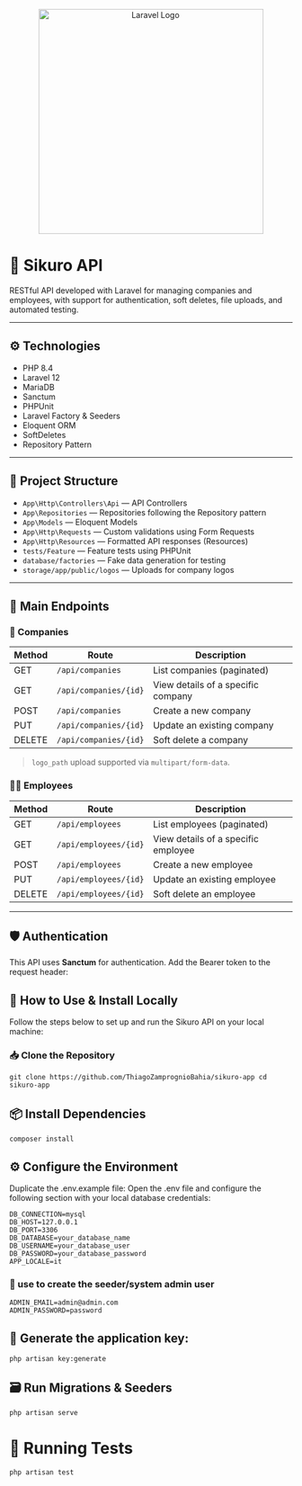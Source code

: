 <p align="center"><a href="https://sikurogroup.com/" target="_blank"><img src="https://sikurogroup.com/wp-content/uploads/2024/03/sikuro-bianco.png" width="400" alt="Laravel Logo"></a></p>

# 🏢 Sikuro API

RESTful API developed with Laravel for managing companies and employees, with support for authentication, soft deletes, file uploads, and automated testing.

---

## ⚙️ Technologies

- PHP 8.4  
- Laravel 12  
- MariaDB  
- Sanctum  
- PHPUnit  
- Laravel Factory & Seeders  
- Eloquent ORM  
- SoftDeletes  
- Repository Pattern  

---

## 📁 Project Structure

- `App\Http\Controllers\Api` — API Controllers  
- `App\Repositories` — Repositories following the Repository pattern  
- `App\Models` — Eloquent Models  
- `App\Http\Requests` — Custom validations using Form Requests  
- `App\Http\Resources` — Formatted API responses (Resources)  
- `tests/Feature` — Feature tests using PHPUnit  
- `database/factories` — Fake data generation for testing  
- `storage/app/public/logos` — Uploads for company logos  

---

## 🚀 Main Endpoints

### 🧾 Companies

| Method | Route                   | Description                             |
|--------|-------------------------|-----------------------------------------|
| GET    | `/api/companies`        | List companies (paginated)              |
| GET    | `/api/companies/{id}`   | View details of a specific company      |
| POST   | `/api/companies`        | Create a new company                    |
| PUT    | `/api/companies/{id}`   | Update an existing company              |
| DELETE | `/api/companies/{id}`   | Soft delete a company                   |

> `logo_path` upload supported via `multipart/form-data`.

### 👨‍💼 Employees

| Method | Route                    | Description                             |
|--------|--------------------------|-----------------------------------------|
| GET    | `/api/employees`         | List employees (paginated)              |
| GET    | `/api/employees/{id}`    | View details of a specific employee     |
| POST   | `/api/employees`         | Create a new employee                   |
| PUT    | `/api/employees/{id}`    | Update an existing employee             |
| DELETE | `/api/employees/{id}`    | Soft delete an employee                 |

---

## 🛡️ Authentication

This API uses **Sanctum** for authentication. Add the Bearer token to the request header:

## 🧰 How to Use & Install Locally

Follow the steps below to set up and run the Sikuro API on your local machine:

### 📥 Clone the Repository
``
git clone https://github.com/ThiagoZamprognioBahia/sikuro-app
cd sikuro-app
``

## 📦 Install Dependencies
``
composer install
``

## ⚙️ Configure the Environment

Duplicate the .env.example file:
Open the .env file and configure the following section with your local database credentials:

```
DB_CONNECTION=mysql
DB_HOST=127.0.0.1
DB_PORT=3306
DB_DATABASE=your_database_name
DB_USERNAME=your_database_user
DB_PASSWORD=your_database_password
APP_LOCALE=it
```
### :rotating_light: use to create the seeder/system admin user
```
ADMIN_EMAIL=admin@admin.com
ADMIN_PASSWORD=password
```

## :closed_lock_with_key: Generate the application key:
``
php artisan key:generate
``
## 🗃️ Run Migrations & Seeders
``
php artisan serve
``
# 🧪 Running Tests
``
php artisan test
``


